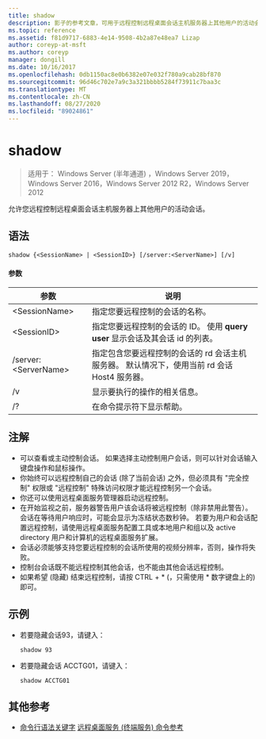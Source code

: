 ```yaml
---
title: shadow
description: 影子的参考文章，可用于远程控制远程桌面会话主机服务器上其他用户的活动会话。
ms.topic: reference
ms.assetid: f81d9717-6883-4e14-9508-4b2a87e48ea7 Lizap
author: coreyp-at-msft
ms.author: coreyp
manager: dongill
ms.date: 10/16/2017
ms.openlocfilehash: 0db1150ac8e0b6382e07e032f780a9cab28bf870
ms.sourcegitcommit: 96d46c702e7a9c3a321bbbb5284f73911c7baa3c
ms.translationtype: MT
ms.contentlocale: zh-CN
ms.lasthandoff: 08/27/2020
ms.locfileid: "89024861"
---
```

# <a name="shadow"></a>shadow

> 适用于： Windows Server (半年通道) ，Windows Server 2019，Windows Server 2016，Windows Server 2012 R2，Windows Server 2012

允许您远程控制远程桌面会话主机服务器上其他用户的活动会话。



## <a name="syntax"></a>语法
```
shadow {<SessionName> | <SessionID>} [/server:<ServerName>] [/v]
```

#### <a name="parameters"></a>参数
|参数|说明|
|-------|--------|
|\<SessionName>|指定您要远程控制的会话的名称。|
|\<SessionID>|指定您要远程控制的会话的 ID。 使用 **query user** 显示会话及其会话 id 的列表。|
|/server:\<ServerName>|指定包含您要远程控制的会话的 rd 会话主机服务器。 默认情况下，使用当前 rd 会话 Host4 服务器。|
|/v|显示要执行的操作的相关信息。|
|/?|在命令提示符下显示帮助。|

## <a name="remarks"></a>注解
-   可以查看或主动控制会话。 如果选择主动控制用户会话，则可以针对会话输入键盘操作和鼠标操作。
-   你始终可以远程控制自己的会话 (除了当前会话) 之外，但必须具有 "完全控制" 权限或 "远程控制" 特殊访问权限才能远程控制另一个会话。
-   你还可以使用远程桌面服务管理器启动远程控制。
-   在开始监视之前，服务器警告用户该会话将被远程控制（除非禁用此警告）。 会话在等待用户响应时，可能会显示为冻结状态数秒钟。 若要为用户和会话配置远程控制，请使用远程桌面服务配置工具或本地用户和组以及 active directory 用户和计算机的远程桌面服务扩展。
-   会话必须能够支持您要远程控制的会话所使用的视频分辨率，否则，操作将失败。
-   控制台会话既不能远程控制其他会话，也不能由其他会话远程控制。
-   如果希望 (隐藏) 结束远程控制，请按 CTRL + \* (，只需使用 \* 数字键盘上的) 即可。

## <a name="examples"></a>示例
-   若要隐藏会话93，请键入：
    ```
    shadow 93
    ```
-   若要隐藏会话 ACCTG01，请键入：
    ```
    shadow ACCTG01
    ```

## <a name="additional-references"></a>其他参考
- [命令行语法关键字](command-line-syntax-key.md) 
[远程桌面服务 (终端服务) 命令参考](remote-desktop-services-terminal-services-command-reference.md)
